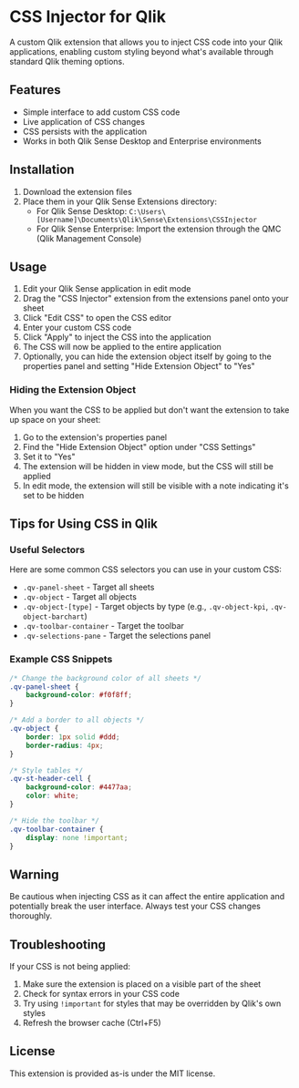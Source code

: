 # CSS Injector for Qlik

A custom Qlik extension that allows you to inject CSS code into your Qlik applications, enabling custom styling beyond what's available through standard Qlik theming options.

## Features

- Simple interface to add custom CSS code
- Live application of CSS changes
- CSS persists with the application
- Works in both Qlik Sense Desktop and Enterprise environments

## Installation

1. Download the extension files
2. Place them in your Qlik Sense Extensions directory:
   - For Qlik Sense Desktop: `C:\Users\[Username]\Documents\Qlik\Sense\Extensions\CSSInjector`
   - For Qlik Sense Enterprise: Import the extension through the QMC (Qlik Management Console)

## Usage

1. Edit your Qlik Sense application in edit mode
2. Drag the "CSS Injector" extension from the extensions panel onto your sheet
3. Click "Edit CSS" to open the CSS editor
4. Enter your custom CSS code
5. Click "Apply" to inject the CSS into the application
6. The CSS will now be applied to the entire application
7. Optionally, you can hide the extension object itself by going to the properties panel and setting "Hide Extension Object" to "Yes"

### Hiding the Extension Object

When you want the CSS to be applied but don't want the extension to take up space on your sheet:

1. Go to the extension's properties panel
2. Find the "Hide Extension Object" option under "CSS Settings"
3. Set it to "Yes"
4. The extension will be hidden in view mode, but the CSS will still be applied
5. In edit mode, the extension will still be visible with a note indicating it's set to be hidden

## Tips for Using CSS in Qlik

### Useful Selectors

Here are some common CSS selectors you can use in your custom CSS:

- `.qv-panel-sheet` - Target all sheets
- `.qv-object` - Target all objects
- `.qv-object-[type]` - Target objects by type (e.g., `.qv-object-kpi`, `.qv-object-barchart`)
- `.qv-toolbar-container` - Target the toolbar
- `.qv-selections-pane` - Target the selections panel

### Example CSS Snippets

```css
/* Change the background color of all sheets */
.qv-panel-sheet {
    background-color: #f0f8ff;
}

/* Add a border to all objects */
.qv-object {
    border: 1px solid #ddd;
    border-radius: 4px;
}

/* Style tables */
.qv-st-header-cell {
    background-color: #4477aa;
    color: white;
}

/* Hide the toolbar */
.qv-toolbar-container {
    display: none !important;
}
```

## Warning

Be cautious when injecting CSS as it can affect the entire application and potentially break the user interface. Always test your CSS changes thoroughly.

## Troubleshooting

If your CSS is not being applied:

1. Make sure the extension is placed on a visible part of the sheet
2. Check for syntax errors in your CSS code
3. Try using `!important` for styles that may be overridden by Qlik's own styles
4. Refresh the browser cache (Ctrl+F5)

## License

This extension is provided as-is under the MIT license.
